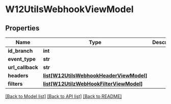 # W12UtilsWebhookViewModel

## Properties
Name | Type | Description | Notes
------------ | ------------- | ------------- | -------------
**id_branch** | **int** |  | [optional] 
**event_type** | **str** |  | [optional] 
**url_callback** | **str** |  | [optional] 
**headers** | [**list[W12UtilsWebhookHeaderViewModel]**](W12UtilsWebhookHeaderViewModel.md) |  | [optional] 
**filters** | [**list[W12UtilzWebHookFilterViewModel]**](W12UtilzWebHookFilterViewModel.md) |  | [optional] 

[[Back to Model list]](../README.md#documentation-for-models) [[Back to API list]](../README.md#documentation-for-api-endpoints) [[Back to README]](../README.md)

